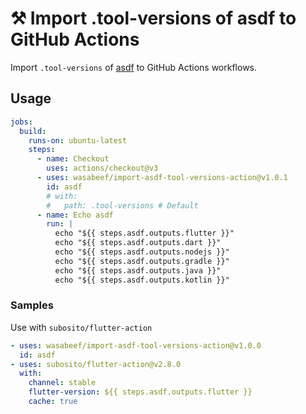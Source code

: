 # ⚒️ Import .tool-versions of asdf to GitHub Actions


Import `.tool-versions` of [asdf](https://asdf-vm.com/) to GitHub Actions workflows.


## Usage
```yaml
jobs:
  build:
    runs-on: ubuntu-latest
    steps:
      - name: Checkout
        uses: actions/checkout@v3
      - uses: wasabeef/import-asdf-tool-versions-action@v1.0.1
        id: asdf
        # with:
        #   path: .tool-versions # Default
      - name: Echo asdf
        run: |
          echo "${{ steps.asdf.outputs.flutter }}"
          echo "${{ steps.asdf.outputs.dart }}"
          echo "${{ steps.asdf.outputs.nodejs }}"
          echo "${{ steps.asdf.outputs.gradle }}"
          echo "${{ steps.asdf.outputs.java }}"
          echo "${{ steps.asdf.outputs.kotlin }}"
```

### Samples
Use with `subosito/flutter-action`
```yaml
- uses: wasabeef/import-asdf-tool-versions-action@v1.0.0
  id: asdf
- uses: subosito/flutter-action@v2.8.0
  with:
    channel: stable
    flutter-version: ${{ steps.asdf.outputs.flutter }}
    cache: true
```
